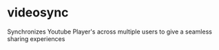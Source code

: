 # videosync
Synchronizes Youtube Player's across multiple users to give a seamless sharing experiences
